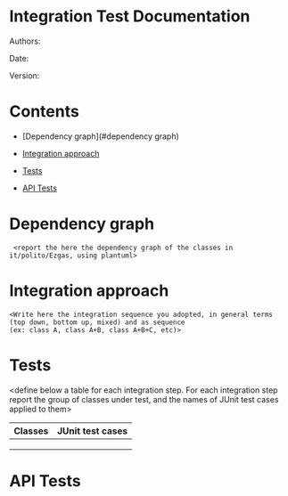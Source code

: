 # Integration Test Documentation

Authors:

Date:

Version:

# Contents

- [Dependency graph](#dependency graph)

- [Integration approach](#integration)

- [Tests](#tests)

- [API Tests](#APItests)

# Dependency graph 

     <report the here the dependency graph of the classes in it/polito/Ezgas, using plantuml>
     
# Integration approach

    <Write here the integration sequence you adopted, in general terms (top down, bottom up, mixed) and as sequence
    (ex: class A, class A+B, class A+B+C, etc)>



#  Tests

   <define below a table for each integration step. For each integration step report the group of classes under test, and the names of
     JUnit test cases applied to them>


| Classes  | JUnit test cases |
|--|--|
|||
|||
||||

# API Tests


